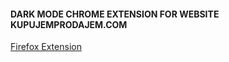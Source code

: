 #### DARK MODE CHROME EXTENSION FOR WEBSITE KUPUJEMPRODAJEM.COM

[Firefox Extension](https://addons.mozilla.org/en-US/firefox/addon/kupujem-prodajem-dark-mode/)
